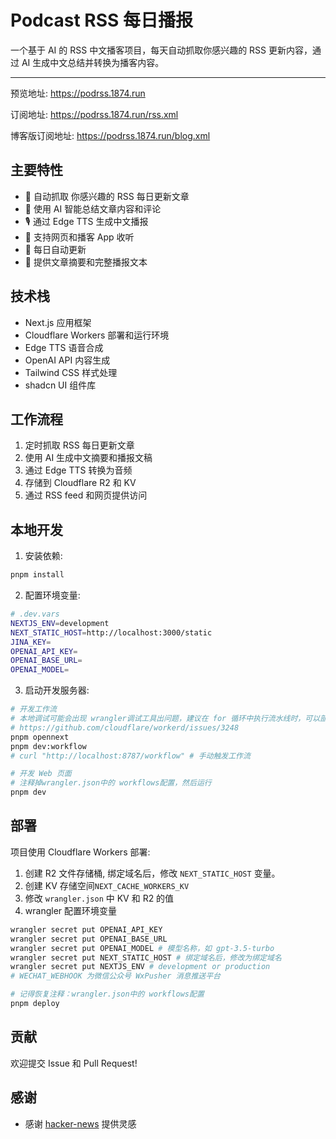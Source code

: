# Podcast RSS 每日播报

一个基于 AI 的 RSS 中文播客项目，每天自动抓取你感兴趣的 RSS 更新内容，通过 AI 生成中文总结并转换为播客内容。

---

预览地址: <https://podrss.1874.run>

订阅地址: <https://podrss.1874.run/rss.xml>

博客版订阅地址: <https://podrss.1874.run/blog.xml>

## 主要特性

- 🤖 自动抓取 你感兴趣的 RSS 每日更新文章
- 🎯 使用 AI 智能总结文章内容和评论
- 🎙️ 通过 Edge TTS 生成中文播报
- 📱 支持网页和播客 App 收听
- 🔄 每日自动更新
- 📝 提供文章摘要和完整播报文本

## 技术栈

- Next.js 应用框架
- Cloudflare Workers 部署和运行环境
- Edge TTS 语音合成
- OpenAI API 内容生成
- Tailwind CSS 样式处理
- shadcn UI 组件库

## 工作流程

1. 定时抓取 RSS 每日更新文章
2. 使用 AI 生成中文摘要和播报文稿
3. 通过 Edge TTS 转换为音频
4. 存储到 Cloudflare R2 和 KV
5. 通过 RSS feed 和网页提供访问

## 本地开发

1. 安装依赖:

```bash
pnpm install
```

2. 配置环境变量:

```bash
# .dev.vars
NEXTJS_ENV=development
NEXT_STATIC_HOST=http://localhost:3000/static
JINA_KEY=
OPENAI_API_KEY=
OPENAI_BASE_URL=
OPENAI_MODEL=
```

3. 启动开发服务器:

```bash
# 开发工作流
# 本地调试可能会出现 wrangler调试工具出问题，建议在 for 循环中执行流水线时，可以部署后看效果，具体可参见以下 issue
# https://github.com/cloudflare/workerd/issues/3248
pnpm opennext
pnpm dev:workflow
# curl "http://localhost:8787/workflow" # 手动触发工作流

# 开发 Web 页面
# 注释掉wrangler.json中的 workflows配置，然后运行
pnpm dev
```

## 部署

项目使用 Cloudflare Workers 部署:

1. 创建 R2 文件存储桶, 绑定域名后，修改 `NEXT_STATIC_HOST` 变量。
2. 创建 KV 存储空间`NEXT_CACHE_WORKERS_KV`
3. 修改 `wrangler.json` 中 KV 和 R2 的值
4. wrangler 配置环境变量

```bash
wrangler secret put OPENAI_API_KEY
wrangler secret put OPENAI_BASE_URL
wrangler secret put OPENAI_MODEL # 模型名称，如 gpt-3.5-turbo
wrangler secret put NEXT_STATIC_HOST # 绑定域名后，修改为绑定域名
wrangler secret put NEXTJS_ENV # development or production
# WECHAT_WEBHOOK 为微信公众号 WxPusher 消息推送平台

```

```bash
# 记得恢复注释：wrangler.json中的 workflows配置
pnpm deploy
```

## 贡献

欢迎提交 Issue 和 Pull Request!

## 感谢

- 感谢 [hacker-news](https://github.com/ccbikai/hacker-news) 提供灵感
